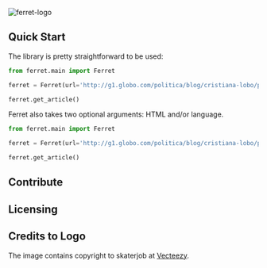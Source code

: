 ![ferret-logo](https://cloud.githubusercontent.com/assets/4680755/24068678/e7aedea0-0b73-11e7-9dd3-3775f959e46f.png)

## Quick Start
The library is pretty straightforward to be used:

```python
from ferret.main import Ferret

ferret = Ferret(url='http://g1.globo.com/politica/blog/cristiana-lobo/post/setor-de-propina-da-odebrecht-movimentou-us-33-bi-diz-delator.html')

ferret.get_article()
```

Ferret also takes two optional arguments: HTML and/or language.

```python
from ferret.main import Ferret

ferret = Ferret(url='http://g1.globo.com/politica/blog/cristiana-lobo/post/setor-de-propina-da-odebrecht-movimentou-us-33-bi-diz-delator.html', html='<html><head></head><body><h1>Título da página de notcias</h1></body></html>', lang='pt')

ferret.get_article()
```


## Contribute

## Licensing

## Credits to Logo
The image contains copyright to skaterjob at [Vecteezy](https://www.vecteezy.com/vector-art/128860-chinchilla-vector-set).
